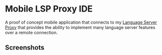 # Mobile LSP Proxy IDE

A proof of concept mobile application that connects to
my [Language Server Proxy](https://github.com/MozarellaMan/rust-lsp-proxy) that provides the ability
to implement many language server features over a remote connection.

## Screenshots

